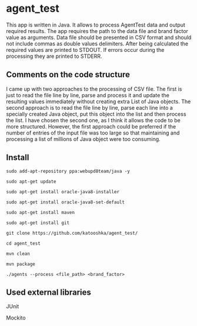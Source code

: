# agent_test

This app is written in Java. It allows to process AgentTest data and output required results. 
The app requires the path to the data file and brand factor value as arguments.
Data file should be presented in CSV format and should not include commas as double values delimiters. 
After being calculated the required values are printed to STDOUT. If errors occur during the processing they are printed to STDERR.

## Comments on the code structure

I came up with two approaches to the processing of CSV file. The first is just to read the file line by line, parse and process it and update the resulting values immediately without creating extra List of Java objects. The second approach is to read the file line by line, parse each line into a specially created Java object, put this object into the list and then process the list. I have chosen the second one, as I think it allows the code to be more structured. However, the first approach could be preferred if the number of entries of the input file was too large so that maintaining and processing a list of millions of Java object were too consuming.

## Install

    sudo add-apt-repository ppa:webupd8team/java -y

    sudo apt-get update

    sudo apt-get install oracle-java8-installer

    sudo apt-get install oracle-java8-set-default
    
    sudo apt-get install maven
    
    sudo apt-get install git
    
    git clone https://github.com/katooshka/agent_test/
    
    cd agent_test
    
    mvn clean
    
    mvn package
    
    ./agents --process <file_path> <brand_factor>

## Used external libraries

JUnit 

Mockito
